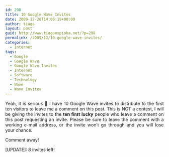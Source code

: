 ```yaml
---
id: 298
title: 10 Google Wave Invites
date: 2009-12-28T14:06:19+00:00
author: tiago
layout: post
guid: http://www.tiagoespinha.net/?p=298
permalink: /2009/12/10-google-wave-invites/
categories:
  - Internet
tags:
  - Google
  - Google Wave
  - Google Wave Invites
  - Internet
  - Software
  - Technology
  - Wave
  - Wave Invites
---
```

<p style="text-align: justify;">
  Yeah, it is serious 🙂 I have 10 Google Wave invites to distribute to the first ten visitors to leave me a comment on this post. This is NOT a contest, I will be giving the invites to the <strong>ten first lucky</strong> people who leave a comment on this post requesting an invite. Please be sure to leave the comment with a working e-mail address, or the invite won&#8217;t go through and you will lose your chance.
</p>

<p style="text-align: justify;">
  Comment away!
</p>

<p style="text-align: justify;">
  [UPDATE]: 8 invites left!
</p>